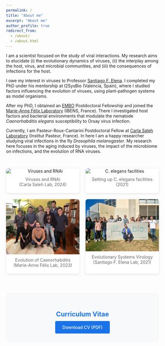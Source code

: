 ```yaml
---
permalink: /
title: "About me"
excerpt: "About me"
author_profile: true
redirect_from: 
  - /about/
  - /about.html
---
```


<style>
/* Gallery styles */
.gallery-container {
  display: grid;
  grid-template-columns: repeat(2, 1fr);
  gap: 20px;
  padding: 20px 0;
  max-width: 1200px;
  margin: 2em auto;
}

.gallery-item {
  display: flex;
  flex-direction: column;
  align-items: center;
  text-align: center;
  background-color: #fff;
  border-radius: 8px;
  box-shadow: 0 2px 8px rgba(0,0,0,0.1);
  overflow: hidden;
  transition: transform 0.2s ease, box-shadow 0.2s ease;
}

.gallery-item:hover {
  transform: translateY(-4px);
  box-shadow: 0 8px 20px rgba(0,0,0,0.1);
}

.gallery-item img {
  width: 100%;
  height: auto;
  object-fit: cover;
  transition: transform 0.2s ease-out;
}

.gallery-item:hover img {
  transform: scale(1.05);
}

.gallery-item p {
  margin: 10px 0;
  color: #666;
  font-size: 14px;
  padding: 0 10px 10px;
}

/* Button styling */
.btn--primary {
  background-color: #1a73e8;
  color: white;
  padding: 12px 24px;
  text-decoration: none;
  border-radius: 4px;
  display: inline-block;
  font-weight: 500;
  transition: background-color 0.2s;
}

.btn--primary:hover {
  background-color: #1557b0;
  color: white;
}

.btn--large {
  font-size: 1.1em;
  padding: 14px 28px;
}

/* CV section */
.cv-section {
  background: #f8f9fa;
  padding: 2em;
  border-radius: 8px;
  margin: 3em 0;
  text-align: center;
}

.cv-section h2 {
  color: #1a73e8;
  margin-bottom: 0.5em;
}
</style>

I am a scientist focused on the study of viral interactions. My research aims to elucidate (i) the evolutionary dynamics of viruses, (ii) the interplay among the host, virus, and microbial communities, and (iii) the consequences of infections for the host.

I owe my interest in viruses to Professor [Santiago F. Elena](https://sfelenalab.csic.es/sfelena/). I completed my PhD under his mentorship at I2SysBio (Valencia, Spain), where I studied factors influencing the evolution of viruses, using plant-pathogen systems as model organisms.

After my PhD, I obtained an [EMBO](https://www.embo.org/about-embo/mission/) Postdoctoral Fellowship and joined the [Marie-Anne Félix Laboratory](https://www.ibens.ens.fr/?rubrique29&lang=en) (IBENS, France). There I investigated host factors and bacterial environments that modulate the nematode *Caenorhabditis elegans* susceptibility to Orsay virus infection.

Currently, I am Pasteur-Roux-Cantarini Postdoctoral Fellow at [Carla Saleh Laboratory](http://salehlab.eu) (Institut Pasteur, France). In here I am a happy researcher studying viral infections in the fly *Drosophila melanogaster*. My research here focuses in the aging induced by viruses, the impact of the microbiome on infections, and the evolution of RNA viruses.

<div class="gallery-container">
  <div class="gallery-item">
    <img src="/images/VIA_2024.jpg" alt="Viruses and RNAi" />
    <p>Viruses and RNAi<br>(Carla Saleh Lab, 2024)</p>
  </div>
  <div class="gallery-item">
    <img src="/images/New_20211108_Santi.jpeg" alt="C. elegans facilities" />
    <p>Setting up C. elegans facilities<br>(2021)</p>
  </div>
  <div class="gallery-item">
    <img src="/images/Felix_lab_2023.JPEG" alt="Evolution of Caenorhabditis" />
    <p>Evolution of Caenorhabditis<br>(Marie-Anne Félix Lab, 2023)</p>
  </div>
  <div class="gallery-item">
    <img src="/images/EvoSysVir_2021.jpg" alt="Evolutionary Systems Virology" />
    <p>Evolutionary Systems Virology<br>(Santiago F. Elena Lab, 2021)</p>
  </div>
</div>

<div class="cv-section">
  <h2>Curriculum Vitae</h2>
  <a href="https://github.com/GonzalezRvirus/RubenGonzalez.github.io/raw/master/_pages/CV.pdf" target="_blank" class="btn--primary">Download CV (PDF)</a>
</div>
